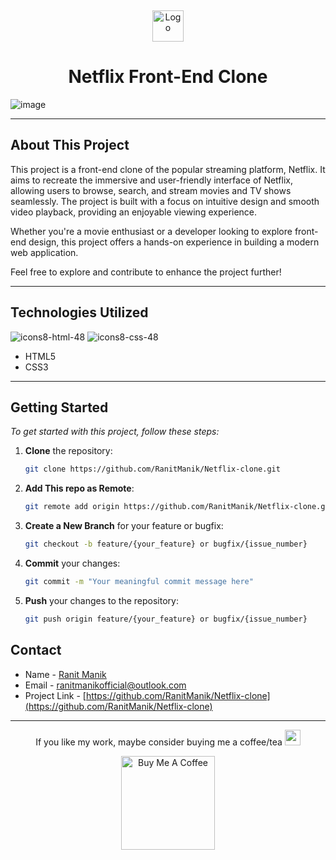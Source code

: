<a name="readme-top"></a>
<br/>
<div align="center">
  <a href="https://github.com/RanitManik/Netflix-clone">
    <img src="https://assets.nflxext.com/us/ffe/siteui/common/icons/nficon2023.ico" alt="Logo" height="50">
  </a>
  <h1> Netflix Front-End Clone </h1>
</div>

![image](https://github.com/RanitManik/Netflix-clone/assets/138437760/5b8a701f-148d-4d13-a994-765916673754)

---

## About This Project

This project is a front-end clone of the popular streaming platform, Netflix. It aims to recreate the immersive and user-friendly interface of Netflix, allowing users to browse, search, and stream movies and TV shows seamlessly. The project is built with a focus on intuitive design and smooth video playback, providing an enjoyable viewing experience.

Whether you're a movie enthusiast or a developer looking to explore front-end design, this project offers a hands-on experience in building a modern web application.

Feel free to explore and contribute to enhance the project further!

---

## Technologies Utilized

![icons8-html-48](https://github.com/RanitManik/Mom-and-Pops-Bakery/assets/138437760/c594a0ea-6814-49d5-be42-42ed554d6914)
![icons8-css-48](https://github.com/RanitManik/Mom-and-Pops-Bakery/assets/138437760/8e945635-63f1-4770-acba-ff21584f1b05)

- HTML5
- CSS3
  
---

## Getting Started

_To get started with this project, follow these steps:_

1. **Clone** the repository:

   ```bash
   git clone https://github.com/RanitManik/Netflix-clone.git
   ```

2. **Add This repo as Remote**:

   ```bash
   git remote add origin https://github.com/RanitManik/Netflix-clone.git
   ```

3. **Create a New Branch** for your feature or bugfix:

   ```bash
   git checkout -b feature/{your_feature} or bugfix/{issue_number}
   ```

4. **Commit** your changes:

   ```bash
   git commit -m "Your meaningful commit message here"
   ```

5. **Push** your changes to the repository:

   ```bash
   git push origin feature/{your_feature} or bugfix/{issue_number}
   ```

## Contact

- Name - [Ranit Manik](https://github.com/RanitManik)
- Email - ranitmanikofficial@outlook.com
- Project Link - [https://github.com/RanitManik/Netflix-clone](https://github.com/RanitManik/Netflix-clone)

---

<p align="center"> If you like my work, maybe consider buying me a coffee/tea <img src="https://media.giphy.com/media/lRSeZ2ddNwhZ5AgIvk/giphy.gif" width="25">

<p align="center"><a href="https://www.buymeacoffee.com/ranitmanik" target="_blank"><img src="https://cdn.buymeacoffee.com/buttons/v2/default-red.png" alt="Buy Me A Coffee" width="150"></a>
